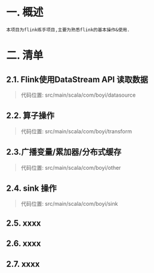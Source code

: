 

# 一. 概述
    本项目为flink练手项目,主要为熟悉flink的基本操作&使用.


# 二. 清单
## 2.1. Flink使用DataStream API 读取数据

> 代码位置: src/main/scala/com/boyi/datasource



## 2.2. 算子操作
> 代码位置:   src/main/scala/com/boyi/transform


## 2.3.广播变量/累加器/分布式缓存
> 代码位置:   src/main/scala/com/boyi/other
## 2.4. sink 操作

> 代码位置:   src/main/scala/com/boyi/sink

## 2.5. xxxx

## 2.6. xxxx

## 2.7. xxxx
















